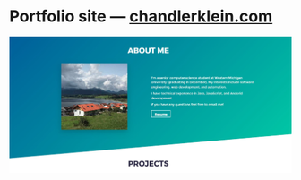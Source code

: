 # Portfolio site — [chandlerklein.com](https://chandlerklein.com)

<img src="src/images/site.jpg" alt="Site">
